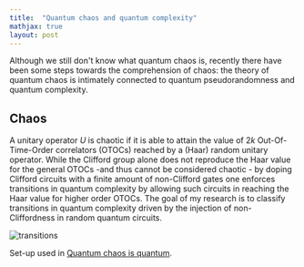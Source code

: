 ```yaml
---
title:  "Quantum chaos and quantum complexity"
mathjax: true
layout: post
---
```



 Although we still don't know what quantum chaos is, recently there have been some steps towards the comprehension of chaos: the theory of         quantum chaos is intimately connected to quantum pseudorandomness and quantum complexity. 
 
 ## Chaos
 
 A unitary operator $U$ is chaotic if it is able to attain the value of $2k$ Out-Of-Time-Order correlators (OTOCs) reached by a (Haar) random unitary operator. While the Clifford group alone does not reproduce the Haar value for the general OTOCs -and thus cannot be considered chaotic - by doping Clifford circuits with a finite amount of non-Clifford gates one enforces transitions in quantum complexity by allowing such circuits in reaching the Haar value for higher order OTOCs. The goal of my research is to classify transitions in quantum complexity driven by the injection of non-Cliffordness in random quantum circuits.
  
  ![transitions](master/assets/websiteprova1.jpg)
  
  Set-up used in [Quantum chaos is quantum](https://arxiv.org/abs/2102.08406).
